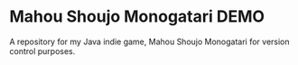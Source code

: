 # Mahou Shoujo Monogatari DEMO
A repository for my Java indie game, Mahou Shoujo Monogatari for version control purposes.
